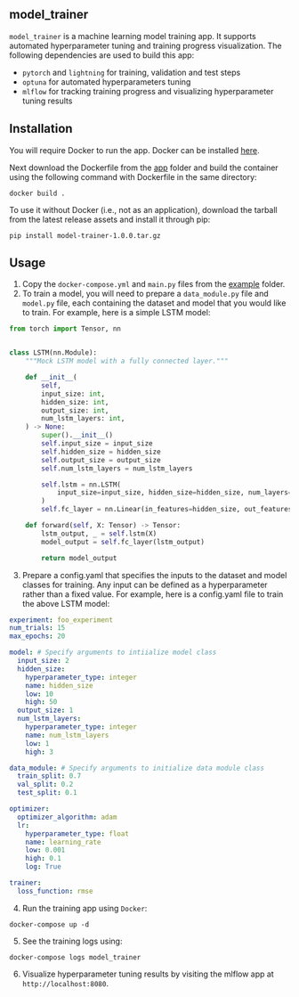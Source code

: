 ## model_trainer

`model_trainer` is a machine learning model training app. It supports automated hyperparameter tuning and training progress visualization. The following dependencies are used to build this app:
- `pytorch` and `lightning` for training, validation and test steps
- `optuna` for automated hyperparameters tuning
- `mlflow` for tracking training progress and visualizing hyperparameter tuning results

## Installation

You will require Docker to run the app. Docker can be installed [here](https://docs.docker.com/engine/install/).

Next download the Dockerfile from the [app](/app/) folder and build the container using the following command with Dockerfile in the same directory:
```
docker build .
```

To use it without Docker (i.e., not as an application), download the tarball from the latest release assets and install it through pip:
```
pip install model-trainer-1.0.0.tar.gz
```

## Usage

1. Copy the `docker-compose.yml` and `main.py` files from the [example](/example) folder.
2. To train a model, you will need to prepare a `data_module.py` file and `model.py` file, each containing the dataset and model that you would like to train. For example, here is a simple LSTM model:
```python
from torch import Tensor, nn


class LSTM(nn.Module):
    """Mock LSTM model with a fully connected layer."""

    def __init__(
        self,
        input_size: int,
        hidden_size: int,
        output_size: int,
        num_lstm_layers: int,
    ) -> None:
        super().__init__()
        self.input_size = input_size
        self.hidden_size = hidden_size
        self.output_size = output_size
        self.num_lstm_layers = num_lstm_layers

        self.lstm = nn.LSTM(
            input_size=input_size, hidden_size=hidden_size, num_layers=num_lstm_layers
        )
        self.fc_layer = nn.Linear(in_features=hidden_size, out_features=output_size)

    def forward(self, X: Tensor) -> Tensor:
        lstm_output, _ = self.lstm(X)
        model_output = self.fc_layer(lstm_output)

        return model_output
```
3. Prepare a config.yaml that specifies the inputs to the dataset and model classes for training. Any input can be defined as a hyperparameter rather than a fixed value. For example, here is a config.yaml file to train the above LSTM model:
```yaml
experiment: foo_experiment
num_trials: 15
max_epochs: 20

model: # Specify arguments to intiialize model class
  input_size: 2
  hidden_size:
    hyperparameter_type: integer
    name: hidden_size
    low: 10
    high: 50
  output_size: 1
  num_lstm_layers:
    hyperparameter_type: integer
    name: num_lstm_layers
    low: 1
    high: 3

data_module: # Specify arguments to initialize data module class
  train_split: 0.7
  val_split: 0.2
  test_split: 0.1

optimizer:
  optimizer_algorithm: adam
  lr:
    hyperparameter_type: float
    name: learning_rate
    low: 0.001
    high: 0.1
    log: True

trainer:
  loss_function: rmse
```
4. Run the training app using `Docker`:
```
docker-compose up -d
```
5. See the training logs using:
```
docker-compose logs model_trainer
```
6. Visualize hyperparameter tuning results by visiting the mlflow app at `http://localhost:8080`.